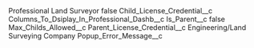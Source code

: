 <?xml version="1.0" encoding="UTF-8"?>
<CustomMetadata xmlns="http://soap.sforce.com/2006/04/metadata" xmlns:xsi="http://www.w3.org/2001/XMLSchema-instance" xmlns:xsd="http://www.w3.org/2001/XMLSchema">
    <label>Professional Land Surveyor</label>
    <protected>false</protected>
    <values>
        <field>Child_License_Credential__c</field>
        <value xsi:nil="true"/>
    </values>
    <values>
        <field>Columns_To_Dsiplay_In_Professional_Dashb__c</field>
        <value xsi:nil="true"/>
    </values>
    <values>
        <field>Is_Parent__c</field>
        <value xsi:type="xsd:boolean">false</value>
    </values>
    <values>
        <field>Max_Childs_Allowed__c</field>
        <value xsi:nil="true"/>
    </values>
    <values>
        <field>Parent_License_Credential__c</field>
        <value xsi:type="xsd:string">Engineering/Land Surveying Company</value>
    </values>
    <values>
        <field>Popup_Error_Message__c</field>
        <value xsi:nil="true"/>
    </values>
</CustomMetadata>
